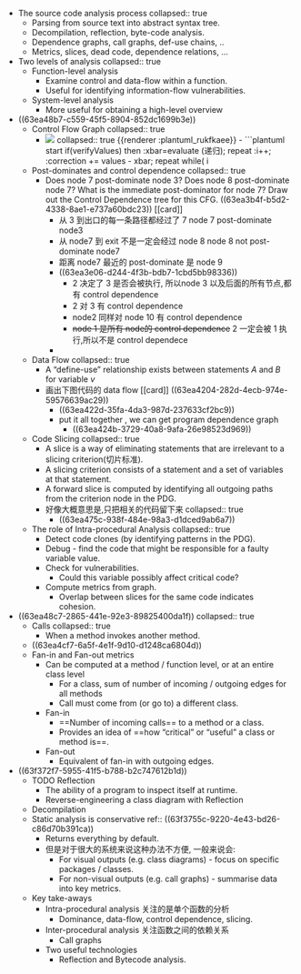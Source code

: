 - The source code analysis process
  collapsed:: true
	- Parsing from source text into abstract syntax tree.
	- Decompilation, reflection, byte-code analysis.
	- Dependence graphs, call graphs, def-use chains, ..
	- Metrics, slices, dead code, dependence relations, ...
- Two levels of analysis
  collapsed:: true
	- Function-level analysis
		- Examine control and data-flow within a function.
		- Useful for identifying information-flow vulnerabilities.
	- System-level analysis
		- More useful for obtaining a high-level overview
- ((63ea48b7-c559-45f5-8904-852dc1699b3e))
	- Control Flow Graph
	  collapsed:: true
		- <img src="https://www.plantuml.com/plantuml/png/HOqn3e9044NxFSMKIpR6Vf4hq9ZOBpZ09Ej2PWTKAi_0VJoEXRTm8L6RNxoy_pz05CUYgD4JCZNta_CZnWoamw3ihN9Su9IO4mJzVYolvvBbYd509ygICRcoTS-CjL0Vm1GmRGkmWxNyLU7QaKSDTAYmfUI1nz1AbodBA2E7pJRwFxMFT1aypaUQCJsYZmW_kNHbGk5CpPhg0m00" />
		  collapsed:: true
		  {{renderer :plantuml_rukfkaee}}
			- ```plantuml 
			  start
			  if(verifyValues) then
			  :xbar=evaluate (递归);
			  repeat
			  :i++;
			  :correction += values - xbar;
			  repeat while( i<begin + length)
			  :return xbar+(correction/simplezSize);
			  else 
			  :return NaN;
			  endif
			  end
			  ```
	- Post-dominates and control dependence
	  collapsed:: true
		- Does node 7 post-dominate node 3?
		  Does node 8 post-dominate node 7?
		  What is the immediate post-dominator for node 7? 
		  Draw out the Control Dependence tree for this CFG.
		  ((63ea3b4f-b5d2-4338-8ae1-e737a60bdc23)) [[card]]
			- 从 3 到出口的每一条路径都经过了 7 
			  node 7 post-dominate node3
			- 从 node7 到 exit 不是一定会经过 node 8 
			  node 8 not post-dominate node7
			- 距离 node7 最近的 post-dominate 是 node 9
			- ((63ea3e06-d244-4f3b-bdb7-1cbd5bb98336))
				- 2 决定了 3 是否会被执行,
				  所以node 3 以及后面的所有节点,都有 control dependence
				- 2 对 3 有  control dependence
				- node2 同样对 node 10 有 control dependence
				- ~~node 1 是所有 node的 control dependence~~ 2 一定会被 1 执行,所以不是 control dependece
			-
	- Data Flow
	  collapsed:: true
		- A “define-use” relationship exists between statements $A$ and $B$ for variable $v$
		- 画出下图代码的 data flow [[card]]
		  ((63ea4204-282d-4ecb-974e-59576639ac29))
			- ((63ea422d-35fa-4da3-987d-237633cf2bc9))
			- put it all together , we can get  program dependence graph
				- ((63ea424b-3729-40a8-9afa-26e98523d969))
	- Code Slicing
	  collapsed:: true
		- A slice is a way of eliminating statements that are irrelevant to a slicing criterion(切片标准).
		- A slicing criterion consists of a statement and a set of variables at that statement.
		- A forward slice is computed by identifying all outgoing paths from the criterion node in the PDG.
		- 好像大概意思是,只把相关的代码留下来
		  collapsed:: true
			- ((63ea475c-938f-484e-98a3-d1dced9ab6a7))
	- The role of Intra-procedural Analysis
	  collapsed:: true
		- Detect code clones (by identifying patterns in the PDG).
		- Debug - find the code that might be responsible for a faulty variable value.
		- Check for vulnerabilities.
			- Could this variable possibly affect critical code?
		- Compute metrics from graph.
			- Overlap between slices for the same code indicates cohesion.
- ((63ea48c7-2865-441e-92e3-89825400da1f))
  collapsed:: true
	- Calls
	  collapsed:: true
		- When a method invokes another method.
	- ((63ea4cf7-6a5f-4e1f-9d10-d1248ca6804d))
	- Fan-in and Fan-out metrics
		- Can be computed at a method / function level, or at an entire class level
			- For a class, sum of number of incoming / outgoing edges for all methods
			- Call must come from (or go to) a different class.
		- Fan-in
			- ==Number of incoming calls== to a method or a class.
			- Provides an idea of ==how “critical” or “useful” a class or method is==.
		- Fan-out
			- Equivalent of fan-in with outgoing edges.
- ((63f372f7-5955-41f5-b788-b2c747612b1d))
	- TODO Reflection
		- The ability of a program to inspect itself at runtime.
		- Reverse-engineering a class diagram with Reflection
	- Decompilation
	- Static analysis is conservative
	  ref:: ((63f3755c-9220-4e43-bd26-c86d70b391ca))
		- Returns everything by default.
		- 但是对于很大的系统来说这种办法不方便, 一般来说会:
			- For visual outputs (e.g. class diagrams) - focus on specific packages / classes.
			- For non-visual outputs (e.g. call graphs) - summarise data into key metrics.
	- Key take-aways
		- Intra-procedural analysis 关注的是单个函数的分析
			- Dominance, data-flow, control dependence, slicing.
		- Inter-procedural analysis 关注函数之间的依赖关系
			- Call graphs
		- Two useful technologies
			- Reflection and Bytecode analysis.